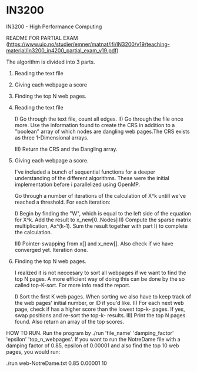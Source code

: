 # IN3200
IN3200 - High Performance Computing

README FOR PARTIAL EXAM
(https://www.uio.no/studier/emner/matnat/ifi/IN3200/v19/teaching-material/in3200_in4200_partial_exam_v19.pdf)


The algorithm is divided into 3 parts.

1) Reading the text file
2) Giving each webpage a score
3) Finding the top N web pages.



1) Reading the text file

	I)  Go through the text file, count all edges.
	II) Go through the file once more. Use the
	    information found to create the CRS in addition
	    to a "boolean" array of which nodes are dangling
	    web pages.The CRS exists as three 1-Dimensional arrays. 

	III) Return the CRS and the Dangling array. 


2) Giving each webpage a score. 

	I've included a bunch of sequential functions for a deeper
	understanding of the different algorithms. These were the
	initial implementation before i parallelized using OpenMP.
	
	Go through a number of iterations of the calculation of X^k
	untill we've reached a threshold. For each iteration:
	
	I)  Begin by finding the "W", which is equal to the left
	    side of the equation for X^k. Add the result to x_new[0..Nodes]
	II) Compute the sparse matrix multiplication, Ax^(k-1). Sum the
	    result together with part I) to complete the calculation. 

	III) Pointer-swapping from x[] and x_new[]. Also check if we have
	     converged yet. Iteration done.


3) Finding the top N web pages.

	I realized it is not neccesary to sort all webpages if we want
	to find the top N pages. A more efficient way of doing this can
	be done by the so called top-K-sort. For more info read the report.

	I)  Sort the first K web pages. When sorting we also have to keep
	    track of the web pages' initial number, or ID if you'd like. 
	II) For each next web page, check if has a higher score than the
	    lowest top-k- pages. If yes, swap positions and re-sort the
	    top-k- results. 
	III) Print the top N pages found. Also return an array of the top scores.



HOW TO RUN. 
Run the program by ./run 'file_name' 'damping_factor' 'epsilon' 'top_n_webpages'. 
If you want to run the NotreDame file with a damping factor of 0.85, epsilon of 
0.00001 and also find the top 10 web pages, you would run:

./run web-NotreDame.txt 0.85 0.00001 10

